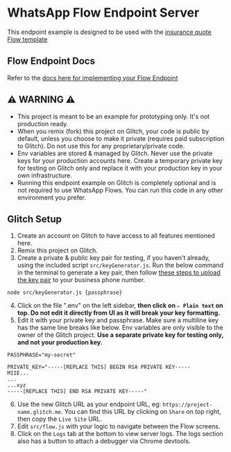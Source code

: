 # WhatsApp Flow Endpoint Server

This endpoint example is designed to be used with the [insurance quote Flow template](https://developers.facebook.com/docs/whatsapp/flows/gettingstarted/health-insurance)

## Flow Endpoint Docs

Refer to the [docs here for implementing your Flow Endpoint](https://developers.facebook.com/docs/whatsapp/flows/guides/implementingyourflowendpoint)

## ⚠️ WARNING ⚠️

- This project is meant to be an example for prototyping only. It's not production ready.
- When you remix (fork) this project on Glitch, your code is public by default, unless you choose to make it private (requires paid subscription to Glitch). Do not use this for any proprietary/private code.
- Env variables are stored & managed by Glitch. Never use the private keys for your production accounts here. Create a temporary private key for testing on Glitch only and replace it with your production key in your own infrastructure.
- Running this endpoint example on Glitch is completely optional and is not required to use WhatsApp Flows. You can run this code in any other environment you prefer.

## Glitch Setup

1. Create an account on Glitch to have access to all features mentioned here.
2. Remix this project on Glitch.
3. Create a private & public key pair for testing, if you haven't already, using the included script `src/keyGenerator.js`. Run the below command in the terminal to generate a key pair, then follow [these steps to upload the key pair](https://developers.facebook.com/docs/whatsapp/flows/guides/implementingyourflowendpoint#upload_public_key) to your business phone number.

```
node src/keyGenerator.js {passphrase}
```

4. Click on the file ".env" on the left sidebar, **then click on `✏️ Plain text` on top. Do not edit it directly from UI as it will break your key formatting.**
5. Edit it with your private key and passphrase. Make sure a multiline key has the same line breaks like below. Env variables are only visible to the owner of the Glitch project. **Use a separate private key for testing only, and not your production key.**

```
PASSPHRASE="my-secret"

PRIVATE_KEY="-----[REPLACE THIS] BEGIN RSA PRIVATE KEY-----
MIIE...
...
...xyz
-----[REPLACE THIS] END RSA PRIVATE KEY-----"
```

6. Use the new Glitch URL as your endpoint URL, eg: `https://project-name.glitch.me`. You can find this URL by clicking on `Share` on top right, then copy the `Live Site` URL.
7. Edit `src/flow.js` with your logic to navigate between the Flow screens.
8. Click on the `Logs` tab at the bottom to view server logs. The logs section also has a button to attach a debugger via Chrome devtools.
